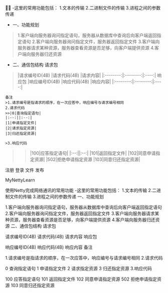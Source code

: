 
   


 -这里的常用功能包括：
1.文本的传输
2.二进制文件的传输
3.进程之间的参数传递
 - 一、功能规划
 >1.客户端向服务器询问指定语句，服务器从数据库中查询后向客户端返回指定语句
  2.客户端向服务器询问指定文件，服务器返回指定文件
  3.客户端向服务器请求某种资源，服务器查看资源是否足够，向客户端提供资源
  4.客户端向服务器归还资源
 - 二、通信包结构
 请求包
 >  |请求编号ID(4B)    |请求代码(4B)     |请求内容|
    |:--------:|:--------:|:----:|
 响应包
 >  |响应编号ID(4B)    |响应代码(4B)     |响应内容|
    |:--------:|:--------:|:----:|
    
    备注
    >1.请求编号是指请求的顺序，在一次应答中，响应编号与请求编号相同
    2.请求代码
    >>|0|查询指定语句|
    |:--:||:--:|
    |1|申请指定文件|
    |2|请求指定资源|
    |3|归还指定资源|
    
    >3.响应代码
 >>|100|应答指定语句|
    |:--:||:--:|
    |101|返回指定文件|
    |102|同意申请指定资源|
    |502|拒绝申请指定资源
    |103|同意归还指定资源|
    
    
    
注册 登录     文件    发布       
    
MyNettyLearn

使用Netty完成网络通讯的常用功能 
-这里的常用功能包括： 
1.文本的传输 
2.二进制文件的传输 
3.进程之间的参数传递
一、功能规划

1.客户端向服务器询问指定语句，服务器从数据库中查询后向客户端返回指定语句 
2.客户端向服务器询问指定文件，服务器返回指定文件 
3.客户端向服务器请求某种资源，服务器查看资源是否足够，向客户端提供资源 
4.客户端向服务器归还资源
二、通信包结构 
请求包

请求编号ID(4B)	请求代码(4B)	请求内容
响应包

响应编号ID(4B)	响应代码(4B)	响应内容
备注

1.请求编号是指请求的顺序，在一次应答中，响应编号与请求编号相同 
2.请求代码

0	查询指定语句
1	申请指定文件
2	请求指定资源
3	归还指定资源
3.响应代码

100	应答指定语句
101	返回指定文件
102	同意申请指定资源
502	拒绝申请指定资源
103	同意归还指定资源
